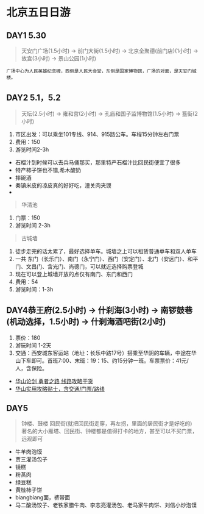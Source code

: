 # 北京五日日游

## DAY1 5.30

> 天安门广场(1.5小时) → 前门大街(1.5小时) → 北京全聚德(前门店)(1小时) → 故宫(3小时) → 景山公园(1小时)

```
广场中心为人民英雄纪念碑，西侧是人民大会堂，东侧是国家博物馆，广场的对面，是天安门城楼。
```
## DAY2 5.1，5.2
>天坛(2.5小时) → 雍和宫(2小时) → 孔庙和国子监博物馆(1.5小时) → 簋街(2小时)

1. 市区出发：可以乘坐101专线、914、915路公车。车程15分钟左右门票
2. 费用：150 
3. 游览时间2-3h
- 石榴汁到时候可以去兵马俑那买，那里特产石榴汁比回民街便宜了很多
- 特产柿子饼也不错,希木酸奶
- 摔碗酒
- 秦镇米皮的凉皮真的好好吃，潼关肉夹馍
- 
>华清池 
1. 门票：150
2. 游览时间 2-3h
>古城墙 
1. 徒步走完的话太累了，最好选择单车。城墙之上可以租赁普通单车和双人单车
2. 一共 东门（长乐门）、南门（永宁门）、西门（安定门）、北门（安远门）、和平门、文昌门、含光门、尚德门，可以就近选择购票登城
3. 现在可以登上城墙开放的点仅有南门、东门和西门
4. 费用：54
5. 游览时间：1-3h

## DAY4恭王府(2.5小时) → 什刹海(3小时) → 南锣鼓巷(机动选择，1.5小时) → 什刹海酒吧街(2小时)
1. 票价：180
2. 游玩时间 1-2天
3. 交通：西安城东客运站（地址：长乐中路17号）搭乘至华阴的车辆，中途在华山下车即可。首班7:00、末班：19：15、约15分钟一班。车票票价：41元/人，含保险。

- [华山论剑 勇者之路 线路攻略干货](https://www.mafengwo.cn/gonglve/ziyouxing/37564.html)
- [华山实用攻略贴士，含交通/门票/路线](https://www.mafengwo.cn/gonglve/ziyouxing/46892.html)
## DAY5 
>钟楼、鼓楼
>回民街(就把回民街走穿，再左拐，里面的居民街才是好吃的)
>著名的大小雁塔、回民街、钟楼都是值得打卡的地方，甚至可以不买门票，远观即可
- 牛羊肉泡馍
- 贾三灌汤包子
- 镜糕
- 粉蒸肉
- 绿豆糕
- 黄桂柿子饼
- biangbiang面，裤带面
- 马二酸汤饺子、老铁家腊牛肉、李志亮灌汤包、老马家牛肉饼、刘信小炒泡馍





